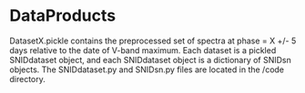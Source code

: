 # DataProducts

DatasetX.pickle contains the preprocessed set of spectra at phase = X +/- 5 days relative to the date of V-band maximum. Each dataset is a pickled SNIDdataset object, and each SNIDdataset object is a dictionary of SNIDsn objects. The SNIDdataset.py and SNIDsn.py files are located in the /code directory.
